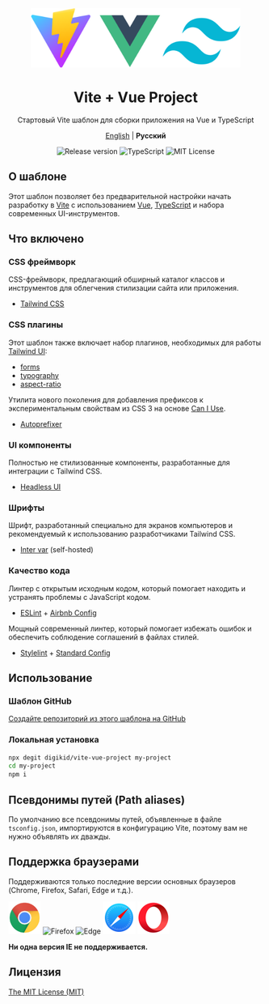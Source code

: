 <div align="center">
  <img alt="Vite + Vue Project" src="https://github.com/digikid/vite-vue-project/raw/main/logo.svg" height="117" />
  <h1>Vite + Vue Project</h1>
  <p>Стартовый Vite шаблон для сборки приложения на Vue и TypeScript</p>
  <p>
    <a href="https://github.com/digikid/vite-vue-project/blob/main/README.md">English</a> | <b>Русский</b></p>
  <img src="https://img.shields.io/github/release/digikid/vite-vue-project.svg?style=flat-square&logo=appveyor" alt="Release version">
  <img src="https://img.shields.io/github/languages/top/digikid/vite-vue-project.svg?style=flat-square&logo=appveyor" alt="TypeScript">
  <img src="https://img.shields.io/github/license/digikid/vite-vue-project.svg?style=flat-square&logo=appveyor" alt="MIT License">
</div>

## О шаблоне

Этот шаблон позволяет без предварительной настройки начать разработку в [Vite]( https://vitejs.dev/) с использованием [Vue](https://vuejs.org/), [TypeScript](https://www.typescriptlang.org/) и набора современных UI-инструментов.

## Что включено

### CSS фреймворк

CSS-фреймворк, предлагающий обширный каталог классов и инструментов для облегчения стилизации сайта или приложения.

- [Tailwind CSS](https://tailwindcss.com/)

### CSS плагины

Этот шаблон также включает набор плагинов, необходимых для работы [Tailwind UI](https://tailwindui.com/):

- [forms](https://github.com/tailwindlabs/tailwindcss-forms)
- [typography](https://github.com/tailwindlabs/tailwindcss-typography)
- [aspect-ratio](https://github.com/tailwindlabs/tailwindcss-aspect-ratio)

Утилита нового поколения для добавления префиксов к экспериментальным свойствам из CSS 3 на основе [Can I Use](https://caniuse.com/).

- [Autoprefixer](https://github.com/postcss/autoprefixer)

### UI компоненты

Полностью не стилизованные компоненты, разработанные для интеграции с Tailwind CSS.

- [Headless UI](https://headlessui.com/)

### Шрифты

Шрифт, разработанный специально для экранов компьютеров и рекомендуемый к использованию разработчиками Tailwind CSS.

- [Inter var](https://github.com/rsms/inter) (self-hosted)

### Качество кода

Линтер с открытым исходным кодом, который помогает находить и устранять проблемы с JavaScript кодом.

- [ESLint](https://eslint.org/) + [Airbnb Config](https://github.com/airbnb/javascript)

Мощный современный линтер, который помогает избежать ошибок и обеспечить соблюдение соглашений в файлах стилей.

- [Stylelint](https://stylelint.io/) + [Standard Config](https://github.com/stylelint/stylelint-config-standard)

## Использование

### Шаблон GitHub

[Создайте репозиторий из этого шаблона на GitHub](https://github.com/digikid/vite-vue-project/generate)

### Локальная установка

```sh
npx degit digikid/vite-vue-project my-project
cd my-project
npm i
```

## Псевдонимы путей (Path aliases)

По умолчанию все псевдонимы путей, объявленные в файле `tsconfig.json`, импортируются в конфигурацию Vite, поэтому вам не нужно объявлять их дважды.

## Поддержка браузерами

Поддерживаются только последние версии основных браузеров (Chrome, Firefox, Safari, Edge и т.д.).

<img src="https://github.com/digikid/vite-vue-project/raw/main/public/images/chrome.svg" width="64" height="64" alt="Chrome"> <img src="https://github.com/digikid/vite-vue-project/raw/main/public/images/firefox.svg" width="64" height="64" alt="Firefox"> <img src="https://github.com/digikid/vite-vue-project/raw/main/public/images/edge.svg" width="64" height="64" alt="Edge"> <img src="https://github.com/digikid/vite-vue-project/raw/main/public/images/safari.svg" width="64" height="64" alt="Safari"> <img src="https://github.com/digikid/vite-vue-project/raw/main/public/images/opera.svg" width="64" height="64" alt="Opera">

**Ни одна версия IE не поддерживается.**

## Лицензия

[The MIT License (MIT)](LICENSE)
